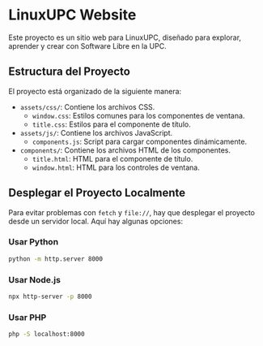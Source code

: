 # LinuxUPC Website

Este proyecto es un sitio web para LinuxUPC, diseñado para explorar, aprender y crear con Software Libre en la UPC.

## Estructura del Proyecto

El proyecto está organizado de la siguiente manera:

- `assets/css/`: Contiene los archivos CSS.
  - `window.css`: Estilos comunes para los componentes de ventana.
  - `title.css`: Estilos para el componente de título.
- `assets/js/`: Contiene los archivos JavaScript.
  - `components.js`: Script para cargar componentes dinámicamente.
- `components/`: Contiene los archivos HTML de los componentes.
  - `title.html`: HTML para el componente de título.
  - `window.html`: HTML para los controles de ventana.

## Desplegar el Proyecto Localmente

Para evitar problemas con `fetch` y `file://`, hay que desplegar el proyecto desde un servidor local. Aquí hay algunas opciones:

### Usar Python

```sh
python -m http.server 8000
```

### Usar Node.js

```sh
npx http-server -p 8000
```

### Usar PHP

```sh
php -S localhost:8000
```